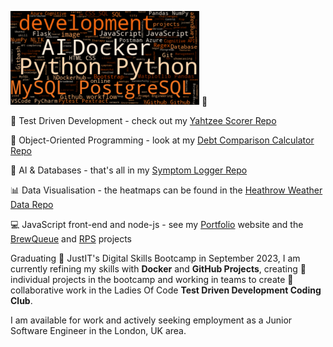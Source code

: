 ![Ellen Houghton Skills Word Cloud](https://github.com/annwyl21/annwyl21.github.io/blob/main/images/github_profile_image.png) 
👋

&#129514; Test Driven Development
    - check out my [Yahtzee Scorer Repo](https://github.com/annwyl21/yahtzee)

&#128105; Object-Oriented Programming
    - look at my [Debt Comparison Calculator Repo](https://github.com/annwyl21/debt_comparison)

&#129302; AI & Databases
    - that's all in my [Symptom Logger Repo](https://github.com/annwyl21/symptom_record)

&#128202; Data Visualisation
    - the heatmaps can be found in the [Heathrow Weather Data Repo](https://github.com/annwyl21/heatmap_weather)

&#128187; JavaScript front-end and node-js
    - see my [Portfolio](https://annwyl21.github.io/) website and the [BrewQueue](https://annwyl21.github.io/Fulfillment/index.html) and [RPS](https://annwyl21.github.io/RockPaperScissors/Assignment_5_Ellen_2of3.html) projects

Graduating &#127979; JustIT's Digital Skills Bootcamp in September 2023, I am currently refining my skills with **Docker** and **GitHub Projects**, creating &#128195;individual projects in the bootcamp and working in teams to create 🤝collaborative work in the Ladies Of Code **Test Driven Development Coding Club**.

I am available for work and actively seeking employment as a Junior Software Engineer in the London, UK area.

